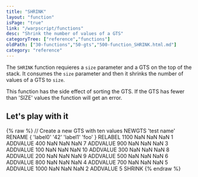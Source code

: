 ```yaml
---
title: "SHRINK"
layout: "function"
isPage: "true"
link: "/warpscript/functions"
desc: "Shrink the number of values of a GTS"
categoryTree: ["reference","functions"]
oldPath: ["30-functions","50-gts","500-function_SHRINK.html.md"]
category: "reference"
---
```

 

The `SHRINK` function requieres a `size` parameter and a GTS on the top of the stack. It consumes the `size` parameter and then it shrinks the number of values of a GTS to `size`.

This function has the side effect of sorting the GTS. If the GTS has fewer than 'SIZE' values the function will get an error.


## Let's play with it ##

{% raw %}
<warp10-warpscript-widget backend="{{backend}}"  exec-endpoint="{{execEndpoint}}">// Create a new GTS with ten values 
NEWGTS 
'test name'
RENAME
{ 'label0' '42' 'label1' 'foo' }
RELABEL
1100 NaN NaN NaN  1 ADDVALUE
400  NaN NaN NaN  7 ADDVALUE
900  NaN NaN NaN  3 ADDVALUE
100  NaN NaN NaN 10 ADDVALUE
300  NaN NaN NaN  8 ADDVALUE
200  NaN NaN NaN  9 ADDVALUE
500  NaN NaN NaN  6 ADDVALUE
800  NaN NaN NaN  4 ADDVALUE
700  NaN NaN NaN  5 ADDVALUE
1000 NaN NaN NaN  2 ADDVALUE
5 SHRINK
</warp10-warpscript-widget>
{% endraw %}
